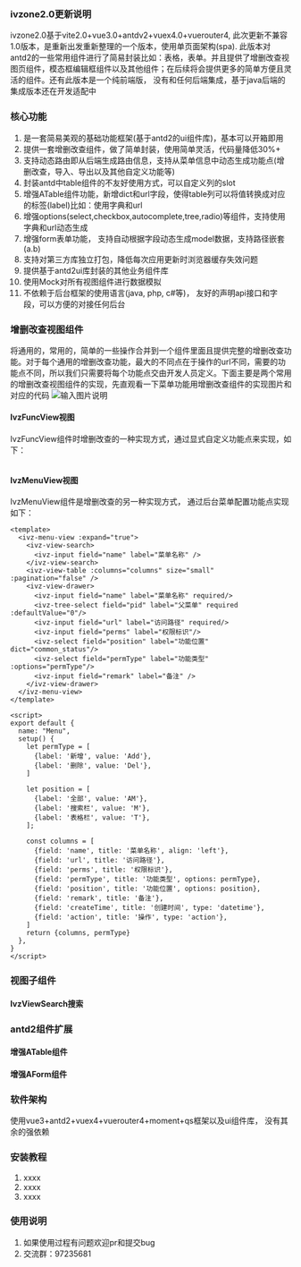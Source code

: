 ### ivzone2.0更新说明
ivzone2.0基于vite2.0+vue3.0+antdv2+vuex4.0+vuerouter4, 此次更新不兼容1.0版本，是重新出发重新整理的一个版本，使用单页面架构(spa). 此版本对antd2的一些常用组件进行了简易封装比如：表格，表单。并且提供了增删改查视图页组件，模态框编辑框组件以及其他组件；在后续将会提供更多的简单方便且灵活的组件。还有此版本是一个纯前端版， 没有和任何后端集成，基于java后端的集成版本还在开发适配中
### 核心功能
1. 是一套简易美观的基础功能框架(基于antd2的ui组件库)，基本可以开箱即用
2. 提供一套增删改查组件，做了简单封装，使用简单灵活，代码量降低30%+
3. 支持动态路由即从后端生成路由信息，支持从菜单信息中动态生成功能点(增删改查，导入、导出以及其他自定义功能等)
4. 封装antd中table组件的不友好使用方式，可以自定义列的slot
5. 增强ATable组件功能，新增dict和url字段，使得table列可以将值转换成对应的标签(label)比如：使用字典和url
6. 增强options(select,checkbox,autocomplete,tree,radio)等组件，支持使用字典和url动态生成
7. 增强form表单功能， 支持自动根据字段动态生成model数据，支持路径嵌套(a.b)
8. 支持对第三方库独立打包，降低每次应用更新时浏览器缓存失效问题
9. 提供基于antd2ui库封装的其他业务组件库
10. 使用Mock对所有视图组件进行数据模拟
11. 不依赖于后台框架的使用语言(java, php, c#等)， 友好的声明api接口和字段，可以方便的对接任何后台
### 增删改查视图组件
  将通用的，常用的，简单的一些操作合并到一个组件里面且提供完整的增删改查功能。对于每个通用的增删改查功能，最大的不同点在于操作的url不同，需要的功能点不同，所以我们只需要将每个功能点交由开发人员定义。下面主要是两个常用的增删改查视图组件的实现，先直观看一下菜单功能用增删改查组件的实现图片和对应的代码
![输入图片说明](https://images.gitee.com/uploads/images/2021/0603/191912_c1cbc101_1230742.png "1622719064(1).png")
#### IvzFuncView视图
IvzFuncView组件时增删改查的一种实现方式，通过显式自定义功能点来实现，如下：

```

```

#### IvzMenuView视图
IvzMenuView组件是增删改查的另一种实现方式， 通过后台菜单配置功能点实现 如下：

```
<template>
  <ivz-menu-view :expand="true">
    <ivz-view-search>
      <ivz-input field="name" label="菜单名称" />
    </ivz-view-search>
    <ivz-view-table :columns="columns" size="small" :pagination="false" />
    <ivz-view-drawer>
      <ivz-input field="name" label="菜单名称" required/>
      <ivz-tree-select field="pid" label="父菜单" required :defaultValue="0"/>
      <ivz-input field="url" label="访问路径" required/>
      <ivz-input field="perms" label="权限标识"/>
      <ivz-select field="position" label="功能位置" dict="common_status"/>
      <ivz-select field="permType" label="功能类型" :options="permType"/>
      <ivz-input field="remark" label="备注" />
    </ivz-view-drawer>
  </ivz-menu-view>
</template>

<script>
export default {
  name: "Menu",
  setup() {
    let permType = [
      {label: '新增', value: 'Add'},
      {label: '删除', value: 'Del'},
    ]

    let position = [
      {label: '全部', value: 'AM'},
      {label: '搜索栏', value: 'M'},
      {label: '表格栏', value: 'T'},
    ];

    const columns = [
      {field: 'name', title: '菜单名称', align: 'left'},
      {field: 'url', title: '访问路径'},
      {field: 'perms', title: '权限标识'},
      {field: 'permType', title: '功能类型', options: permType},
      {field: 'position', title: '功能位置', options: position},
      {field: 'remark', title: '备注'},
      {field: 'createTime', title: '创建时间', type: 'datetime'},
      {field: 'action', title: '操作', type: 'action'},
    ]
    return {columns, permType}
  },
}
</script>

```

### 视图子组件
#### IvzViewSearch搜索
### antd2组件扩展
#### 增强ATable组件
#### 增强AForm组件
### 软件架构
使用vue3+antd2+vuex4+vuerouter4+moment+qs框架以及ui组件库， 没有其余的强依赖


### 安装教程

1.  xxxx
2.  xxxx
3.  xxxx

### 使用说明

1.  如果使用过程有问题欢迎pr和提交bug
2.  交流群：97235681
